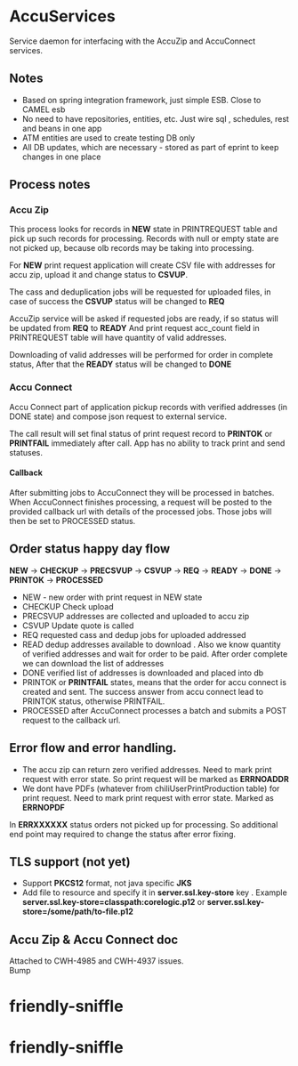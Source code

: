 # AccuServices

Service daemon for interfacing with the AccuZip and AccuConnect services.

## Notes

  * Based on spring integration framework, just simple ESB. Close to CAMEL esb
  * No need to have repositories, entities, etc. Just wire sql , schedules, rest and beans in one app
  * ATM entities are used to create testing DB only
  * All DB updates, which are necessary - stored as part of eprint to keep changes in one place
   
## Process notes

### Accu Zip

This process looks for records in **NEW** state in PRINTREQUEST table and pick up such records for processing. Records with null or empty state are not picked up, because olb records may be taking into processing.

For **NEW** print request application will create CSV file with addresses  for accu zip, upload it and change status to **CSVUP**.

The cass and deduplication jobs will be requested for uploaded files, in case of success the **CSVUP** status will be changed to **REQ**

AccuZip service will be asked if requested jobs are ready, if so status will be updated from **REQ** to **READY** And print request acc_count field in PRINTREQUEST table will have quantity of valid addresses. 

Downloading of valid addresses will be performed for order in complete status, After that the **READY** status will be changed to **DONE**

### Accu Connect


Accu Connect part of application pickup records with verified addresses (in DONE state) and compose json request to external service.
    
The call result will set final status of print request record to **PRINTOK** or  **PRINTFAIL** immediately after call. App has no ability to track print and send statuses.

#### Callback

After submitting jobs to AccuConnect they will be processed in batches. When AccuConnect finishes processing, a request will be posted to the provided callback url with details of the processed jobs. Those jobs will then be set to PROCESSED status.
  
## Order status happy day flow

  **NEW** -> **CHECKUP** -> **PRECSVUP** -> **CSVUP** -> **REQ** -> **READY** -> **DONE** -> **PRINTOK** -> **PROCESSED** 
  
 * NEW - new order with print request in NEW state 
* CHECKUP Check upload
* PRECSVUP addresses are collected and uploaded to accu zip 
* CSVUP Update quote is called 
* REQ requested cass and dedup jobs for uploaded addressed 
* READ dedup addresses available to download . Also we know quantity of verified addresses and wait for order to be paid. After order complete we can download the list of addresses
* DONE verified list of addresses is downloaded and placed into db 
* PRINTOK or **PRINTFAIL** states, means that the order for accu connect is created and sent. The success answer from accu connect lead to PRINTOK status, otherwise PRINTFAIL.
* PROCESSED after AccuConnect processes a batch and submits a POST request to the callback url.

## Error flow and error handling.

 * The accu zip can return zero verified addresses. Need to mark print request with error state. So print request will be marked as **ERRNOADDR** 
 * We dont have PDFs (whatever from chiliUserPrintProduction table) for print request. Need to mark print request with error state.  Marked as **ERRNOPDF**

In **ERRXXXXXX** status orders not picked up for processing. So additional end point may required to change the status after error fixing. 

## TLS support (not yet)

 * Support **PKCS12** format, not java specific **JKS** 
 * Add file to resource and specify it in **server.ssl.key-store**  key . Example **server.ssl.key-store=classpath:corelogic.p12** or **server.ssl.key-store=/some/path/to-file.p12**  
 
## Accu Zip & Accu Connect doc

Attached to CWH-4985 and CWH-4937 issues.  
Bump
# friendly-sniffle
# friendly-sniffle
